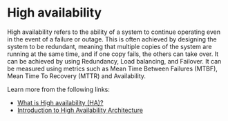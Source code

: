 # High availability

High availability refers to the ability of a system to continue operating even in the event of a failure or outage. This is often achieved by designing the system to be redundant, meaning that multiple copies of the system are running at the same time, and if one copy fails, the others can take over. It can be achieved by using Redundancy, Load balancing, and Failover. It can be measured using metrics such as Mean Time Between Failures (MTBF), Mean Time To Recovery (MTTR) and Availability.

Learn more from the following links:

- [What is High availability (HA)?](https://www.techtarget.com/searchdatacenter/definition/high-availability)
- [Introduction to High Availability Architecture](https://www.filecloud.com/blog/an-introduction-to-high-availability-architecture/)
